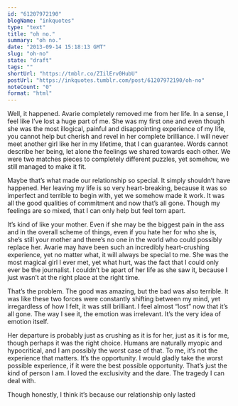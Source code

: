 ```yaml
---
id: "61207972190"
blogName: "inkquotes"
type: "text"
title: "oh no."
summary: "oh no."
date: "2013-09-14 15:18:13 GMT"
slug: "oh-no"
state: "draft"
tags: ""
shortUrl: "https://tmblr.co/ZIilErv0HubU"
postUrl: "https://inkquotes.tumblr.com/post/61207972190/oh-no"
noteCount: "0"
format: "html"
---
```


Well, it happened. Avarie completely removed me from her life. In a sense, I feel like I’ve lost a huge part of me. She was my first one and even though she was the most illogical, painful and disappointing experience of my life, you cannot help but cherish and revel in her complete brilliance. I will never meet another girl like her in my lifetime, that I can guarantee. Words cannot describe her being, let alone the feelings we shared towards each other. We were two matches pieces to completely different puzzles, yet somehow, we still managed to make it fit.

Maybe that’s what made our relationship so special. It simply shouldn’t have happened. Her leaving my life is so very heart-breaking, because it was so imperfect and terrible to begin with, yet we somehow made it work. It was all the good qualities of commitment and now that’s all gone. Though my feelings are so mixed, that I can only help but feel torn apart. 

It’s kind of like your mother. Even if she may be the biggest pain in the ass and in the overall scheme of things, even if you hate her for who she is, she’s still your mother and there’s no one in the world who could possibly replace her. Avarie may have been such an incredibly heart-crushing experience, yet no matter what, it will always be special to me. She was the most magical girl I ever met, yet what hurt, was the fact that I could only ever be the journalist. I couldn’t be apart of her life as she saw it, because I just wasn’t at the right place at the right time. 

That’s the problem. The good was amazing, but the bad was also terrible. It was like these two forces were constantly shifting between my mind, yet irregardless of how I felt, it was still brilliant. I feel almost “lost” now that it’s all gone. The way I see it, the emotion was irrelevant. It’s the very idea of emotion itself. 

Her departure is probably just as crushing as it is for her, just as it is for me, though perhaps it was the right choice. Humans are naturally myopic and hypocritical, and I am possibly the worst case of that. To me, it’s not the experience that matters. It’s the opportunity. I would gladly take the worst possible experience, if it were the best possible opportunity. That’s just the kind of person I am. I loved the exclusivity and the dare. The tragedy I can deal with. 

Though honestly, I think it’s because our relationship only lasted